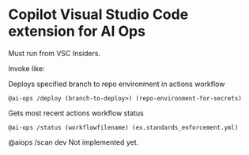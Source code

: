 # Copilot Visual Studio Code extension for AI Ops

Must run from VSC Insiders.

Invoke like:

Deploys specified branch to repo environment in actions workflow

  	@ai-ops /deploy (branch-to-deploy>) (repo-environment-for-secrets)

Gets most recent actions workflow status
	
 	@ai-ops /status (workflowfilename) (ex.standards_enforcement.yml)
	

@aiops /scan dev
	Not implemented yet.
